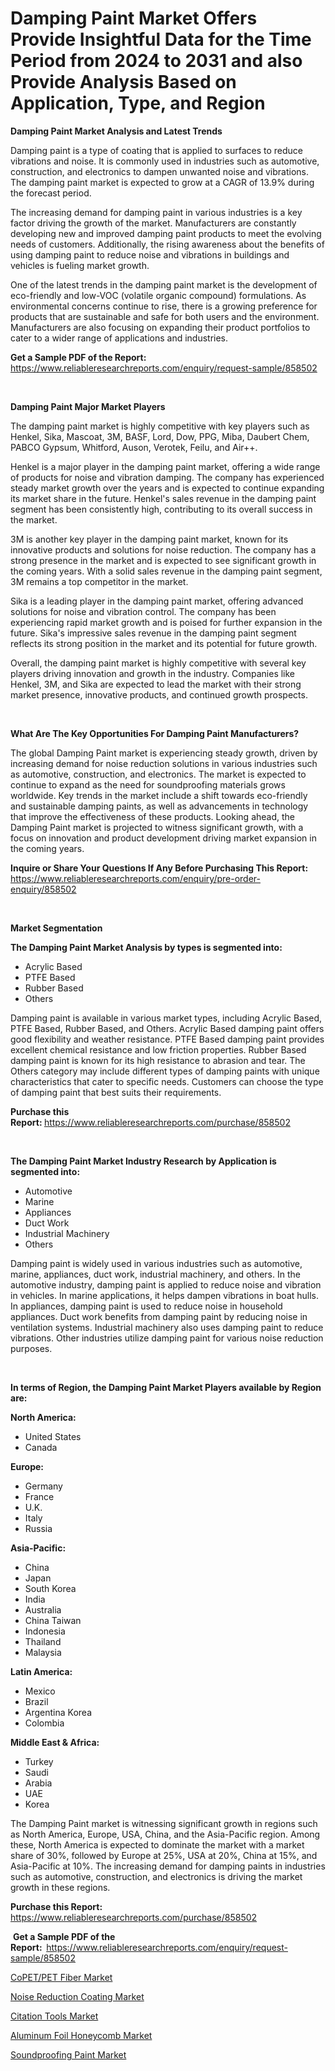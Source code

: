 <p><h1>Damping Paint Market Offers Provide Insightful Data for the Time Period from 2024 to 2031 and also Provide Analysis Based on Application, Type, and Region</h1></p><p><strong>Damping Paint Market Analysis and Latest Trends</strong></p>
<p><p>Damping paint is a type of coating that is applied to surfaces to reduce vibrations and noise. It is commonly used in industries such as automotive, construction, and electronics to dampen unwanted noise and vibrations. The damping paint market is expected to grow at a CAGR of 13.9% during the forecast period.</p><p>The increasing demand for damping paint in various industries is a key factor driving the growth of the market. Manufacturers are constantly developing new and improved damping paint products to meet the evolving needs of customers. Additionally, the rising awareness about the benefits of using damping paint to reduce noise and vibrations in buildings and vehicles is fueling market growth.</p><p>One of the latest trends in the damping paint market is the development of eco-friendly and low-VOC (volatile organic compound) formulations. As environmental concerns continue to rise, there is a growing preference for products that are sustainable and safe for both users and the environment. Manufacturers are also focusing on expanding their product portfolios to cater to a wider range of applications and industries.</p></p>
<p><strong>Get a Sample PDF of the Report:&nbsp;</strong> <a href="https://www.reliableresearchreports.com/enquiry/request-sample/858502">https://www.reliableresearchreports.com/enquiry/request-sample/858502</a></p>
<p>&nbsp;</p>
<p><strong>Damping Paint Major Market Players</strong></p>
<p><p>The damping paint market is highly competitive with key players such as Henkel, Sika, Mascoat, 3M, BASF, Lord, Dow, PPG, Miba, Daubert Chem, PABCO Gypsum, Whitford, Auson, Verotek, Feilu, and Air++.</p><p>Henkel is a major player in the damping paint market, offering a wide range of products for noise and vibration damping. The company has experienced steady market growth over the years and is expected to continue expanding its market share in the future. Henkel's sales revenue in the damping paint segment has been consistently high, contributing to its overall success in the market.</p><p>3M is another key player in the damping paint market, known for its innovative products and solutions for noise reduction. The company has a strong presence in the market and is expected to see significant growth in the coming years. With a solid sales revenue in the damping paint segment, 3M remains a top competitor in the market.</p><p>Sika is a leading player in the damping paint market, offering advanced solutions for noise and vibration control. The company has been experiencing rapid market growth and is poised for further expansion in the future. Sika's impressive sales revenue in the damping paint segment reflects its strong position in the market and its potential for future growth.</p><p>Overall, the damping paint market is highly competitive with several key players driving innovation and growth in the industry. Companies like Henkel, 3M, and Sika are expected to lead the market with their strong market presence, innovative products, and continued growth prospects.</p></p>
<p>&nbsp;</p>
<p><strong>What Are The Key Opportunities For Damping Paint Manufacturers?</strong></p>
<p><p>The global Damping Paint market is experiencing steady growth, driven by increasing demand for noise reduction solutions in various industries such as automotive, construction, and electronics. The market is expected to continue to expand as the need for soundproofing materials grows worldwide. Key trends in the market include a shift towards eco-friendly and sustainable damping paints, as well as advancements in technology that improve the effectiveness of these products. Looking ahead, the Damping Paint market is projected to witness significant growth, with a focus on innovation and product development driving market expansion in the coming years.</p></p>
<p><strong>Inquire or Share Your Questions If Any Before Purchasing This Report:</strong> <a href="https://www.reliableresearchreports.com/enquiry/pre-order-enquiry/858502">https://www.reliableresearchreports.com/enquiry/pre-order-enquiry/858502</a></p>
<p>&nbsp;</p>
<p><strong>Market Segmentation</strong></p>
<p><strong>The Damping Paint Market Analysis by types is segmented into:</strong></p>
<p><ul><li>Acrylic Based</li><li>PTFE Based</li><li>Rubber Based</li><li>Others</li></ul></p>
<p><p>Damping paint is available in various market types, including Acrylic Based, PTFE Based, Rubber Based, and Others. Acrylic Based damping paint offers good flexibility and weather resistance. PTFE Based damping paint provides excellent chemical resistance and low friction properties. Rubber Based damping paint is known for its high resistance to abrasion and tear. The Others category may include different types of damping paints with unique characteristics that cater to specific needs. Customers can choose the type of damping paint that best suits their requirements.</p></p>
<p><strong>Purchase this Report:&nbsp;</strong><a href="https://www.reliableresearchreports.com/purchase/858502">https://www.reliableresearchreports.com/purchase/858502</a></p>
<p>&nbsp;</p>
<p><strong>The Damping Paint Market Industry Research by Application is segmented into:</strong></p>
<p><ul><li>Automotive</li><li>Marine</li><li>Appliances</li><li>Duct Work</li><li>Industrial Machinery</li><li>Others</li></ul></p>
<p><p>Damping paint is widely used in various industries such as automotive, marine, appliances, duct work, industrial machinery, and others. In the automotive industry, damping paint is applied to reduce noise and vibration in vehicles. In marine applications, it helps dampen vibrations in boat hulls. In appliances, damping paint is used to reduce noise in household appliances. Duct work benefits from damping paint by reducing noise in ventilation systems. Industrial machinery also uses damping paint to reduce vibrations. Other industries utilize damping paint for various noise reduction purposes.</p></p>
<p>&nbsp;</p>
<p><strong>In terms of Region, the Damping Paint Market Players available by Region are:</strong></p>
<p>
    <p> <strong> North America: </strong>
        <ul>
            <li>United States</li>
            <li>Canada</li>
        </ul>
        </p> 
    <p> <strong> Europe: </strong>
        <ul>
            <li>Germany</li>
            <li>France</li>
            <li>U.K.</li>
            <li>Italy</li>
            <li>Russia</li>
        </ul>
        </p> 
    <p> <strong> Asia-Pacific: </strong>
        <ul>
            <li>China</li>
            <li>Japan</li>
            <li>South Korea</li>
            <li>India</li>
            <li>Australia</li>
            <li>China Taiwan</li>
            <li>Indonesia</li>
            <li>Thailand</li>
            <li>Malaysia</li>
        </ul>
        </p> 
    <p> <strong> Latin America: </strong>
        <ul>
            <li>Mexico</li>
            <li>Brazil</li>
            <li>Argentina Korea</li>
            <li>Colombia</li>
        </ul>
        </p> 
    <p> <strong> Middle East & Africa: </strong>
        <ul>
            <li>Turkey</li>
            <li>Saudi</li>
            <li>Arabia</li>
            <li>UAE</li>
            <li>Korea</li>
        </ul>
    </p>
    </p>
<p><p>The Damping Paint market is witnessing significant growth in regions such as North America, Europe, USA, China, and the Asia-Pacific region. Among these, North America is expected to dominate the market with a market share of 30%, followed by Europe at 25%, USA at 20%, China at 15%, and Asia-Pacific at 10%. The increasing demand for damping paints in industries such as automotive, construction, and electronics is driving the market growth in these regions.</p></p>
<p><strong>Purchase this Report: </strong><a href="https://www.reliableresearchreports.com/purchase/858502">https://www.reliableresearchreports.com/purchase/858502</a></p>
<p>&nbsp;<strong>Get a Sample PDF of the Report:&nbsp;&nbsp;</strong><a href="https://www.reliableresearchreports.com/enquiry/request-sample/858502">https://www.reliableresearchreports.com/enquiry/request-sample/858502</a></p>
<p><strong></strong></p>
<p><p><a href="https://issuu.com/reportprime-2/docs/copetpet-fiber-market-size-2030.pptx">CoPET/PET Fiber Market</a></p><p><a href="https://github.com/joannagoyvaerts/Market-Research-Report-List-1/blob/main/noise-reduction-coating-market.md">Noise Reduction Coating Market</a></p><p><a href="https://valiant-lunge-8fe.notion.site/Citation-Tools-Market-Dynamics-2024-2031-Also-about-Its-Market-Trends-Projections-and-Opportuniti-76363106c9a04cbd8498778af361965e">Citation Tools Market</a></p><p><a href="https://view.publitas.com/reportprime-1/insights-into-aluminum-foil-honeycomb-market-size-analysing-market-share-trends-and-growth-from-2023-to-2030/">Aluminum Foil Honeycomb Market</a></p><p><a href="https://github.com/lubmix/Market-Research-Report-List-1/blob/main/soundproofing-paint-market.md">Soundproofing Paint Market</a></p></p>